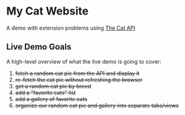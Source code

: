 # My Cat Website
A demo with extension problems using [The Cat API](https://thecatapi.com/)


## Live Demo Goals
A high-level overview of what the live demo is going to cover:

1. ~~fetch a random cat pic from the API and display it~~
2. ~~re-fetch the cat pic without refreshing the browser~~
3. ~~get a random cat pic by breed~~
4. ~~add a "favorite cats" list~~
5. ~~add a gallery of favorite cats~~
6. ~~organize our random cat pic and gallery into separate tabs/views~~
